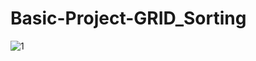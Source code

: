 # Basic-Project-GRID_Sorting
![1](https://user-images.githubusercontent.com/48295407/155845501-4658df42-ce35-49c1-8a6a-48b2ad405ca3.PNG)
